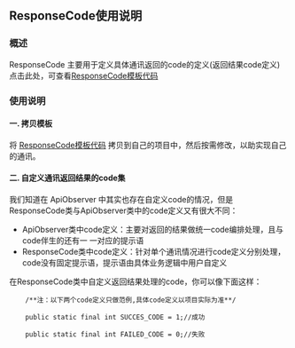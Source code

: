 ## ResponseCode使用说明

### 概述
ResponseCode 主要用于定义具体通讯返回的code的定义(返回结果code定义)  
点击此处，可查看[ResponseCode模板代码](https://github.com/ShaoqiangPei/RetroHttp/blob/master/RetroHttp/httplibrary/src/main/java/com/httplibrary/httpApp/ResponseCode.java)

### 使用说明
#### 一. 拷贝模板
将 [ResponseCode模板代码](https://github.com/ShaoqiangPei/RetroHttp/blob/master/RetroHttp/httplibrary/src/main/java/com/httplibrary/httpApp/ResponseCode.java)
拷贝到自己的项目中，然后按需修改，以助实现自己的通讯。

#### 二. 自定义通讯返回结果的code集
我们知道在 ApiObserver 中其实也存在自定义code的情况，但是 ResponseCode类与ApiObserver类中的code定义又有很大不同：
- ApiObserver类中code定义：主要对返回的结果做统一code编排处理，且与code伴生的还有一 一对应的提示语
- ResponseCode类中code定义：针对单个通讯情况进行code定义分别处理，code没有固定提示语，提示语由具体业务逻辑中用户自定义

在ResponseCode类中自定义返回结果处理的code，你可以像下面这样：
```
    /**注：以下两个code定义只做范例,具体code定义以项目实际为准**/
    
    public static final int SUCCES_CODE = 1;//成功

    public static final int FAILED_CODE = 0;//失败
```

